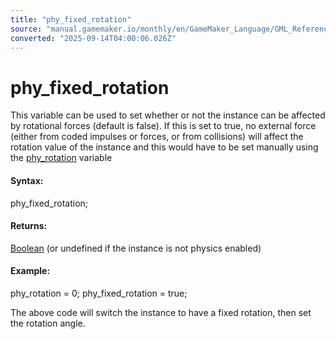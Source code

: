 ```yaml
---
title: "phy_fixed_rotation"
source: "manual.gamemaker.io/monthly/en/GameMaker_Language/GML_Reference/Physics/Physics_Variables/phy_fixed_rotation.htm"
converted: "2025-09-14T04:00:06.026Z"
---
```


# phy\_fixed\_rotation

This variable can be used to set whether or not the instance can be affected by rotational forces (default is false). If this is set to true, no external force (either from coded impulses or forces, or from collisions) will affect the rotation value of the instance and this would have to be set manually using the [phy\_rotation](phy_rotation.md) variable

#### Syntax:

phy\_fixed\_rotation;

#### Returns:

[Boolean](../../../GML_Overview/Data_Types.md) (or undefined if the instance is not physics enabled)

#### Example:

phy\_rotation = 0;
phy\_fixed\_rotation = true;

The above code will switch the instance to have a fixed rotation, then set the rotation angle.